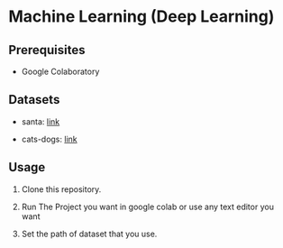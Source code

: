 # Machine Learning (Deep Learning)

## Prerequisites

- Google Colaboratory

## Datasets

- santa: [link](https://drive.google.com/file/d/1scfyCs8u0gx_6jLYFB-OrbK7LsdHT2cQ/view?usp=sharing)

- cats-dogs: [link](https://drive.google.com/file/d/1LqTfJTd8QH91mHY831rs73pMvYoaInZJ/view?usp=sharing)

## Usage

1. Clone this repository.

2. Run The Project you want in google colab or use any text editor you want

3. Set the path of dataset that you use.
